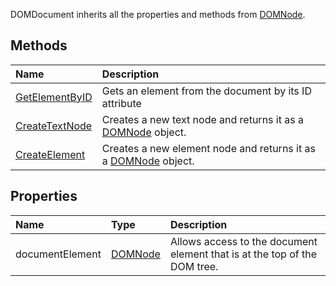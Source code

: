 DOMDocument inherits all the properties and methods from [DOMNode](DOMNode.md).

## Methods ##

| **Name** | **Description** |
|:---------|:----------------|
| [GetElementByID](GetElementByID.md) | Gets an element from the document by its ID attribute |
| [CreateTextNode](CreateTextNode.md) | Creates a new text node and returns it as a [DOMNode](DOMNode.md) object. |
| [CreateElement](CreateElement.md) | Creates a new element node and returns it as a [DOMNode](DOMNode.md) object. |

## Properties ##

| **Name** | **Type** | **Description** |
|:---------|:---------|:----------------|
| documentElement | [DOMNode](DOMNode.md) | Allows access to the document element that is at the top of the DOM tree. |